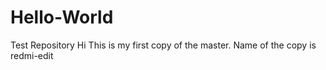 # Hello-World
Test Repository
Hi This is my first copy of the master. Name of the copy is redmi-edit
